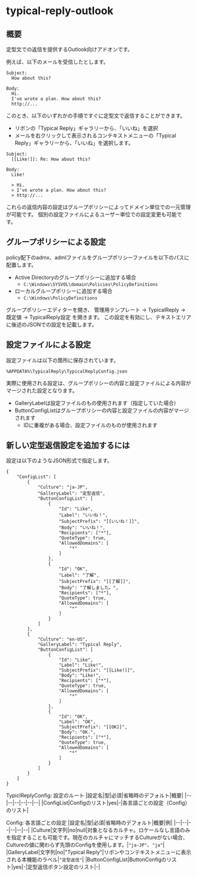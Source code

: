 # typical-reply-outlook

## 概要

定型文での返信を提供するOutlook向けアドオンです。

例えば、以下のメールを受信したとします。

```
Subject:
  How about this?

Body:
  Hi.
  I've wrote a plan. How about this?
  http://...
```

このとき、以下のいずれかの手順ですぐに定型文で返信することができます。

* リボンの「Typical Reply」ギャラリーから、「いいね」を選択
* メールを右クリックして表示されるコンテキストメニューの「Typical Reply」ギャラリーから、「いいね」を選択します。

```
Subject:
  [[Like!]]: Re: How about this?

Body:
  Like!
  
  > Hi.
  > I've wrote a plan. How about this?
  > http://...
```

これらの返信内容の設定はグループポリシーによってドメイン単位での一元管理が可能です。
個別の設定ファイルによるユーザー単位での設定変更も可能です。

## グループポリシーによる設定

policy配下のadmx、admlファイルをグループポリシーファイルを以下のパスに配置します。

* Active Directoryのグループポリシーに追加する場合
  * `C:\Windows\SYSVOL\domain\Policies\PolicyDefinitions`
* ローカルグループポリシーに追加する場合
  * `C:\Windows\PolicyDefinitions`

グループポリシーエディターを開き、 管理用テンプレート -> TypicalReply -> 既定値 -> TypicalReply設定 を開きます。
この設定を有効にし、テキストエリアに後述のJSONでの設定を記載します。

## 設定ファイルによる設定

設定ファイルは以下の箇所に保存されています。

`%APPDATA%\TypicalReply\TypicalReplyConfig.json`

実際に使用される設定は、グループポリシーの内容と設定ファイルによる内容がマージされた設定となります。

* GalleryLabelは設定ファイルのもの使用されます（指定していた場合）
* ButtonConfigListはグループポリシーの内容と設定ファイルの内容がマージされます
  * IDに重複がある場合、設定ファイルのものが使用されます

## 新しい定型返信設定を追加するには

設定は以下のようなJSON形式で指定します。

```
{
    "ConfigList": [
        {
            "Culture": "ja-JP",
            "GalleryLabel": "定型返信",
            "ButtonConfigList": [
                {
                    "Id": "Like",
                    "Label": "いいね！",
                    "SubjectPrefix": "[[いいね！]]",
                    "Body": "いいね！",
                    "Recipients": ["*"],
                    "QuoteType": true,
                    "AllowedDomains": [
                        "*"
                    ]
                },
                {
                    "Id": "OK",
                    "Label": "了解",
                    "SubjectPrefix": "[[了解]]",
                    "Body": "了解しました。",
                    "Recipients": ["*"],
                    "QuoteType": true,
                    "AllowedDomains": [
                        "*"
                    ]
                }
            ]
        },
        {
            "Culture": "en-US",
            "GalleryLabel": "Typical Reply",
            "ButtonConfigList": [
                {
                    "Id": "Like",
                    "Label": "Like!",
                    "SubjectPrefix": "[[Like!]]",
                    "Body": "Like!",
                    "Recipients": ["*"],
                    "QuoteType": true,
                    "AllowedDomains": [
                        "*"
                    ]
                },
                {
                    "Id": "OK",
                    "Label": "OK",
                    "SubjectPrefix": "[[OK]]",
                    "Body": "OK.",
                    "Recipients": ["*"],
                    "QuoteType": true,
                    "AllowedDomains": [
                        "*"
                    ]
                }
            ]
        }
    ]
}
```

TypiclReplyConfig: 設定のルート
|設定名|型|必須|省略時のデフォルト|概要|
|--|--|--|--|--|--|
|ConfigList|Configのリスト|yes|-|各言語ごとの設定（Config）のリスト|


Config: 各言語ごとの設定
|設定名|型|必須|省略時のデフォルト|概要|例|
|--|--|--|--|--|--|
|Culture|文字列|no|null|対象となるカルチャ。ロケールなし言語のみを指定することも可能です。現在のカルチャにマッチするCultureがない場合、Cultureの値に関わらず先頭のConfigを使用します。|`"ja-JP"`、`"ja"`|
|GalleryLabel|文字列|no|"Typical Reply"|リボンやコンテキストメニューに表示される本機能のラベル|`"定型返信"`|
|ButtonConfigList|ButtonConfigのリスト|yes|-|定型返信ボタン設定のリスト|-|

